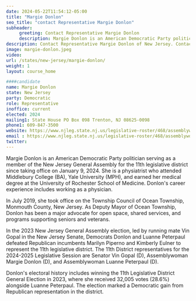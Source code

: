 ```yaml
---
date: 2024-05-22T11:54:12-05:00
title: "Margie Donlon"
seo_title: "contact Representative Margie Donlon"
subheader:
     greeting: Contact Representative Margie Donlon
     description: Margie Donlon is an American Democratic Party politician serving as a member of the New Jersey General Assembly for the 11th legislative district since taking office on January 9, 2024.
description: Contact Representative Margie Donlon of New Jersey. Contact information for Margie Donlon includes email address, phone number, and mailing address.
image: margie-donlon.jpeg
video:
url: /states/new-jersey/margie-donlon/
weight: 1
layout: course_home

####candidate
name: Margie Donlon
state: New Jersey
party: Democratic
role: Representative
inoffice: current
elected: 2024
mailing1: State House PO Box 098 Trenton, NJ 08625-0098
phone1: 609-847-3500
website: https://www.njleg.state.nj.us/legislative-roster/468/assemblywoman-donlon/
email : https://www.njleg.state.nj.us/legislative-roster/468/assemblywoman-donlon/
twitter: 
---
```

Margie Donlon is an American Democratic Party politician serving as a member of the New Jersey General Assembly for the 11th legislative district since taking office on January 9, 2024. She is a physiatrist who attended Middlebury College (BA), Yale University (MPH), and earned her medical degree at the University of Rochester School of Medicine. Donlon's career experience includes working as a physician.

In July 2019, she took office on the Township Council of Ocean Township, Monmouth County, New Jersey. As Deputy Mayor of Ocean Township, Donlon has been a major advocate for open space, shared services, and programs supporting seniors and veterans.

In the 2023 New Jersey General Assembly election, led by running mate Vin Gopal in the New Jersey Senate, Democrats Donlon and Luanne Peterpaul defeated Republican incumbents Marilyn Piperno and Kimberly Eulner to represent the 11th legislative district. The 11th District representatives for the 2024-2025 Legislative Session are Senator Vin Gopal (D), Assemblywoman Margie Donlon (D), and Assemblywoman Luanne Peterpaul (D).

Donlon's electoral history includes winning the 11th Legislative District General Election in 2023, where she received 32,005 votes (28.6%) alongside Luanne Peterpaul. The election marked a Democratic gain from Republican representation in the district.
